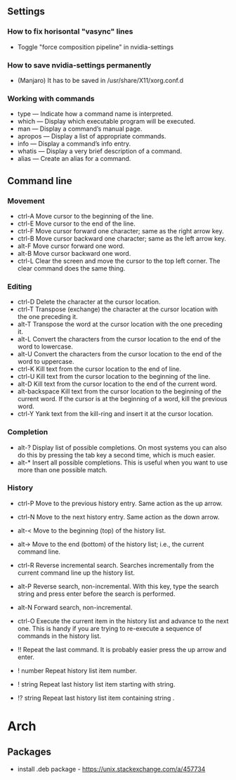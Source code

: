 ## Settings

### How to fix horisontal "vasync" lines
- Toggle "force composition pipeline" in nvidia-settings

### How to save nvidia-settings permanently
- (Manjaro) It has to be saved in /usr/share/X11/xorg.conf.d

### Working with commands
- type — Indicate how a command name is interpreted.
- which — Display which executable program will be executed.
- man — Display a command’s manual page.
- apropos — Display a list of appropriate commands.
- info — Display a command’s info entry.
- whatis — Display a very brief description of a command.
- alias — Create an alias for a command.

## Command line

### Movement
- ctrl-A Move cursor to the beginning of the line.
- ctrl-E Move cursor to the end of the line.
- ctrl-F Move cursor forward one character; same as the right arrow key.
- ctrl-B Move cursor backward one character; same as the left arrow key.
- alt-F Move cursor forward one word.
- alt-B Move cursor backward one word.
- ctrl-L Clear the screen and move the cursor to the top left corner. The clear command does the same thing.

### Editing
- ctrl-D Delete the character at the cursor location.
- ctrl-T Transpose (exchange) the character at the cursor location with the one preceding it.
- alt-T Transpose the word at the cursor location with the one preceding it.
- alt-L Convert the characters from the cursor location to the end of the word to lowercase.
- alt-U Convert the characters from the cursor location to the end of the word to uppercase.
- ctrl-K Kill text from the cursor location to the end of line.
- ctrl-U Kill text from the cursor location to the beginning of the line.
- alt-D Kill text from the cursor location to the end of the current word.
- alt-backspace Kill text from the cursor location to the beginning of the current word. If the cursor is at the beginning of a word, kill the previous word.
- ctrl-Y Yank text from the kill-ring and insert it at the cursor location.

### Completion
- alt-? Display list of possible completions. On most systems you can also do this by pressing the tab key a second time, which is much easier.
- alt-\* Insert all possible completions. This is useful when you want to use more than one possible match.

### History
- ctrl-P Move to the previous history entry. Same action as the up arrow.
- ctrl-N Move to the next history entry. Same action as the down arrow.
- alt-< Move to the beginning (top) of the history list.
- alt-> Move to the end (bottom) of the history list; i.e., the current command line.
- ctrl-R Reverse incremental search. Searches incrementally from the current command line up the history list.
- alt-P Reverse search, non-incremental. With this key, type the search string and press enter before the search is performed.
- alt-N Forward search, non-incremental.
- ctrl-O Execute the current item in the history list and advance to the next one. This is handy if you are trying to re-execute a sequence of commands in the history list.

- !! Repeat the last command. It is probably easier press the up arrow and enter. 
- ! number Repeat history list item number. 
- ! string Repeat last history list item starting with string. 
- !? string Repeat last history list item containing string .

# Arch

## Packages

- install .deb package - https://unix.stackexchange.com/a/457734
